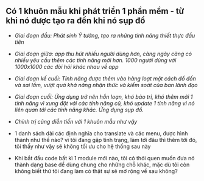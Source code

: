 ## Có 1 khuôn mẫu khi phát triển 1 phần mềm - từ khi nó được tạo ra đến khi nó sụp đổ

- *Giai đoạn đầu: Phát sinh Ý tưởng, tạo ra những tính năng thiết thực đầu tiên*

- *Giai đoạn giữa: app thu hút nhiều người dùng hơn, càng ngày càng có nhiều yêu cầu thêm các tính năng mới hơn. 1000 người dùng với 1000x1000 các đòi hỏi khác nhau về app*

- *Giai đoạn kế cuối: Tính năng được thêm vào hàng loạt một cách đổ đốn và sai lầm, vượt quá khả năng nhận thức và kiểm soát của ban lãnh đạo*

- *Giai đoạn cuối: Ứng dụng trở nên hỗn loạn, khó bảo trì, khó thêm mới 1 tính năng vì xung đột với các tính năng cũ, khó update 1 tính năng vì nó liên quan tới các tính năng khác. Ứng dụng sụp đổ.*

- *Chính trị cũng diễn tiến với 1 khuôn mẫu như vậy*


- 1 danh sách dài các định nghĩa cho translate và các menu, được hình thành như thế nào?
vì tôi đang gặp tình trạng, làm tới đâu thì thêm tới đó, tôi thấy như vậy sẽ không tối ưu cho hệ thống sau này
- Khi bắt đầu code bất kì 1 module mới nào, tôi có thói quen muốn đưa nó thành dạng base để dùng chung cho những chỗ khác,
mặc dù tôi còn không biết thứ tôi đang làm có thật sự sẽ mở rộng về sau không?

